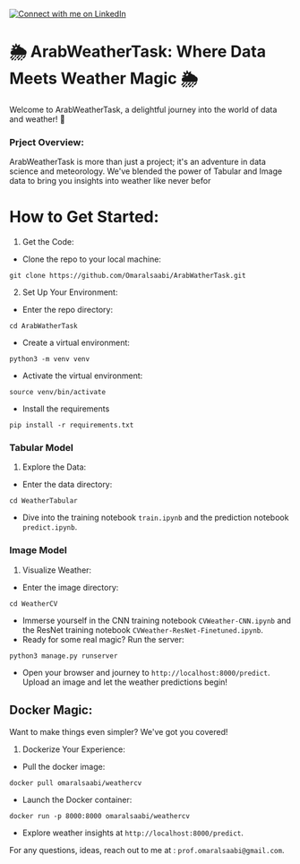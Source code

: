 [![Connect with me on LinkedIn](https://img.shields.io/badge/LinkedIn-Connect-blue?logo=LinkedIn&style=flat-square)](https://www.linkedin.com/in/omar-alsaabi-32675b193/)


# 🌦️ ArabWeatherTask: Where Data Meets Weather Magic 🌦️
Welcome to ArabWeatherTask, a delightful journey into the world of data and weather! 🚀

### Prject Overview:
ArabWeatherTask is more than just a project; it's an adventure in data science and meteorology. We've blended the power of Tabular and Image data to bring you insights into weather like never befor

# How to Get Started:
1. Get the Code:
- Clone the repo to your local machine:
```
git clone https://github.com/Omaralsaabi/ArabWatherTask.git
```
2. Set Up Your Environment:
- Enter the repo directory:
```
cd ArabWatherTask
```
- Create a virtual environment: 
```
python3 -m venv venv
```
- Activate the virtual environment:
```
source venv/bin/activate
```
- Install the requirements 
```
pip install -r requirements.txt
```

### Tabular Model
1. Explore the Data:
- Enter the data directory:
```
cd WeatherTabular
```
- Dive into the training notebook `train.ipynb` and the prediction notebook `predict.ipynb`.

### Image Model 
1. Visualize Weather:
- Enter the image directory:
```
cd WeatherCV
```
- Immerse yourself in the CNN training notebook `CVWeather-CNN.ipynb` and the ResNet training notebook `CVWeather-ResNet-Finetuned.ipynb`.
- Ready for some real magic? Run the server:
```
python3 manage.py runserver
```
- Open your browser and journey to `http://localhost:8000/predict`. Upload an image and let the weather predictions begin!

## Docker Magic:
Want to make things even simpler? We've got you covered!

1. Dockerize Your Experience:
- Pull the docker image:
```
docker pull omaralsaabi/weathercv
```
- Launch the Docker container:
```
docker run -p 8000:8000 omaralsaabi/weathercv
```
- Explore weather insights at `http://localhost:8000/predict`.

For any questions, ideas, reach out to me at : `prof.omaralsaabi@gmail.com`.